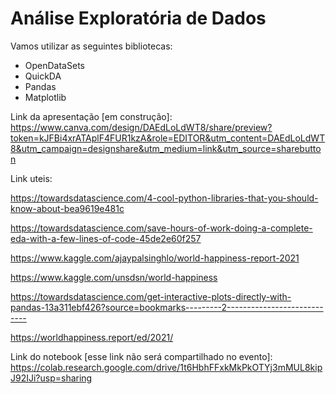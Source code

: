 # Análise Exploratória de Dados

Vamos utilizar as seguintes bibliotecas:

- OpenDataSets
- QuickDA
- Pandas
- Matplotlib


Link da apresentação [em construção]: https://www.canva.com/design/DAEdLoLdWT8/share/preview?token=kJFBi4xrATAplF4FUR1kzA&role=EDITOR&utm_content=DAEdLoLdWT8&utm_campaign=designshare&utm_medium=link&utm_source=sharebutton

Link uteis:

https://towardsdatascience.com/4-cool-python-libraries-that-you-should-know-about-bea9619e481c

https://towardsdatascience.com/save-hours-of-work-doing-a-complete-eda-with-a-few-lines-of-code-45de2e60f257

https://www.kaggle.com/ajaypalsinghlo/world-happiness-report-2021

https://www.kaggle.com/unsdsn/world-happiness

https://towardsdatascience.com/get-interactive-plots-directly-with-pandas-13a311ebf426?source=bookmarks---------2----------------------------

https://worldhappiness.report/ed/2021/


Link do notebook [esse link não será compartilhado no evento]:
https://colab.research.google.com/drive/1t6HbhFFxkMkPkOTYj3mMUL8kipJ92IJi?usp=sharing
